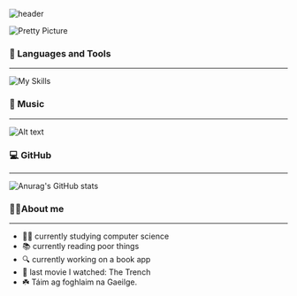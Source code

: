 ![header](https://capsule-render.vercel.app/api?type=waving&color=gradient&height=100&width=200&section=header&text=☘️🍄Hey%20Everyone!🍄☘️&fontSize=50)

![Pretty Picture](https://cdn.pixabay.com/photo/2020/01/20/03/41/ireland-4779413_1280.jpg)

### 🚀 Languages and Tools
---
![My Skills](https://skillicons.dev/icons?i=js,html,css,java,kotlin,androidstudio,blender,cpp,cs,octave,php,py,vscode,visualstudio)

### 🎵 Music 
---
![Alt text](https://spotify-recently-played-readme.vercel.app/api?user=malaklovesunicorns&unique={true|1|on|yes})

### 💻 GitHub 
---
![Anurag's GitHub stats](https://github-readme-stats.vercel.app/api?username=euphoric7807&show_icons=true&theme=radical)

### 🧚‍♀️About me 
---
- 👩‍💻 currently studying computer science
- 📚 currently reading poor things
- 🔍 currently working on a book app
- 🎥 last movie I watched: The Trench
- ☘️ Táim ag foghlaim na Gaeilge.
